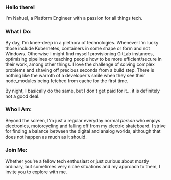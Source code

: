 ### Hello there!

I'm Nahuel, a Platform Engineer with a passion for all things tech.

### What I Do:

By day, I'm knee-deep in a plethora of technologies. Whenever I'm lucky those include Kubernetes, containers in some shape or form and not Windows. Otherwise I might find myself provisioning GitLab instances, optimising pipelines or teaching people how to be more efficient/secure in their work, among other things. I love the challenge of solving complex problems and shaving off precious seconds from a build step. There is nothing like the warmth of a developer's smile when they see their node_modules being fetched from cache for the first time.

By night, I basically do the same, but I don't get paid for it... it is definitely not a good deal.

### Who I Am:

Beyond the screen, I'm just a regular everyday normal _person_ who enjoys electronics, motorcycling and falling off from my electric skateboard. I strive for finding a balance between the digital and analog worlds, although that does not happen as much as it should.

### Join Me:

Whether you're a fellow tech enthusiast or just curious about mostly ordinary, but sometimes very niche situations and my approach to them, I invite you to explore with me.
